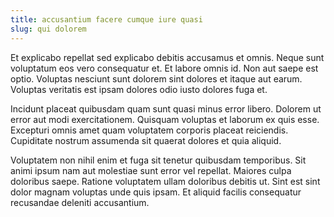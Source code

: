 ```yaml
---
title: accusantium facere cumque iure quasi
slug: qui dolorem
---
```


Et explicabo repellat sed explicabo debitis accusamus et omnis. Neque sunt voluptatum eos vero consequatur et. Et labore omnis id. Non aut saepe est optio. Voluptas nesciunt sunt dolorem sint dolores et itaque aut earum. Voluptas veritatis est ipsam dolores odio iusto dolores fuga et.

Incidunt placeat quibusdam quam sunt quasi minus error libero. Dolorem ut error aut modi exercitationem. Quisquam voluptas et laborum ex quis esse. Excepturi omnis amet quam voluptatem corporis placeat reiciendis. Cupiditate nostrum assumenda sit quaerat dolores et quia aliquid.

Voluptatem non nihil enim et fuga sit tenetur quibusdam temporibus. Sit animi ipsum nam aut molestiae sunt error vel repellat. Maiores culpa doloribus saepe. Ratione voluptatem ullam doloribus debitis ut. Sint est sint dolor magnam voluptas unde quis ipsam. Et aliquid facilis consequatur recusandae deleniti accusantium.
